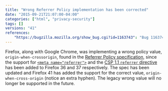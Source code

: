 ```yaml
---
title: "Wrong Referrer Policy implementation has been corrected"
date: "2015-09-21T21:07:00-04:00"
categories: ["html", "privacy-security"]
tags: []
versions: "41"
references:
    "https://bugzilla.mozilla.org/show_bug.cgi?id=1163743": "Bug 1163743 - (referrer policy) origin-when-crossorigin should have a hyphen in cross-origin"
---
```

Firefox, along with Google Chrome, was implementing a wrong policy value, `origin-when-crossorigin`, found in the [Referrer Policy specification](https://w3c.github.io/webappsec/specs/referrer-policy/), since the support for [`<meta name="referrer">`](https://developer.mozilla.org/en-US/docs/Web/HTML/Element/meta#attr-name) and the [CSP 1.1 `referrer` directive](https://developer.mozilla.org/en-US/docs/Web/Security/CSP/CSP_policy_directives#referrer) has been added to Firefox 36 and 37 respectively. The spec has been updated and Firefox 41 has added the support for the correct value, `origin-when-cross-origin` (notice an extra hyphen). The legacy wrong value will no longer be supported in the future.
